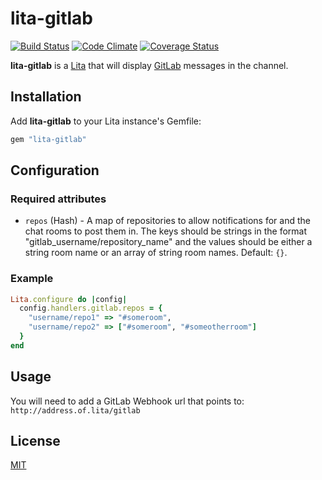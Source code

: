# lita-gitlab

 [![Build Status](https://travis-ci.org/milo-ft/lita-gitlab.png)](https://travis-ci.org/milo-ft/lita-gitlab)
 [![Code Climate](https://codeclimate.com/github/milo-ft/lita-gitlab.png)](https://codeclimate.com/github/milo-ft/lita-gitlab)
 [![Coverage Status](https://coveralls.io/repos/milo-ft/lita-gitlab/badge.png)](https://coveralls.io/r/milo-ft/lita-gitlab)

**lita-gitlab** is a [Lita](https://github.com/jimmycuadra/lita) that will display [GitLab](https://www.gitlab.com/gitlab-ce/) messages in the channel.

## Installation

Add **lita-gitlab** to your Lita instance's Gemfile:

``` ruby
gem "lita-gitlab"
```

## Configuration

### Required attributes

* `repos` (Hash) - A map of repositories to allow notifications for and the chat rooms to post them in.
The keys should be strings in the format "gitlab_username/repository_name" and the values should be either a string room name or an array of string room names.
Default: `{}`.

### Example

``` ruby
Lita.configure do |config|
  config.handlers.gitlab.repos = {
    "username/repo1" => "#someroom",
    "username/repo2" => ["#someroom", "#someotherroom"]
  }
end
```

## Usage

You will need to add a GitLab Webhook url that points to: `http://address.of.lita/gitlab`

## License

[MIT](http://opensource.org/licenses/MIT)
